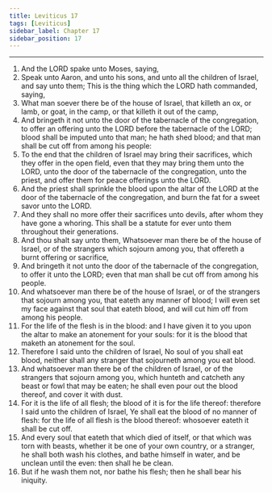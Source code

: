```yaml
---
title: Leviticus 17
tags: [Leviticus]
sidebar_label: Chapter 17
sidebar_position: 17
---
```


---
1. And the LORD spake unto Moses, saying,
2. Speak unto Aaron, and unto his sons, and unto all the children of Israel, and say unto them; This is the thing which the LORD hath commanded, saying,
3. What man soever there be of the house of Israel, that killeth an ox, or lamb, or goat, in the camp, or that killeth it out of the camp,
4. And bringeth it not unto the door of the tabernacle of the congregation, to offer an offering unto the LORD before the tabernacle of the LORD; blood shall be imputed unto that man; he hath shed blood; and that man shall be cut off from among his people:
5. To the end that the children of Israel may bring their sacrifices, which they offer in the open field, even that they may bring them unto the LORD, unto the door of the tabernacle of the congregation, unto the priest, and offer them for peace offerings unto the LORD.
6. And the priest shall sprinkle the blood upon the altar of the LORD at the door of the tabernacle of the congregation, and burn the fat for a sweet savor unto the LORD.
7. And they shall no more offer their sacrifices unto devils, after whom they have gone a whoring. This shall be a statute for ever unto them throughout their generations.
8. And thou shalt say unto them, Whatsoever man there be of the house of Israel, or of the strangers which sojourn among you, that offereth a burnt offering or sacrifice,
9. And bringeth it not unto the door of the tabernacle of the congregation, to offer it unto the LORD; even that man shall be cut off from among his people.
10. And whatsoever man there be of the house of Israel, or of the strangers that sojourn among you, that eateth any manner of blood; I will even set my face against that soul that eateth blood, and will cut him off from among his people.
11. For the life of the flesh is in the blood: and I have given it to you upon the altar to make an atonement for your souls: for it is the blood that maketh an atonement for the soul.
12. Therefore I said unto the children of Israel, No soul of you shall eat blood, neither shall any stranger that sojourneth among you eat blood.
13. And whatsoever man there be of the children of Israel, or of the strangers that sojourn among you, which hunteth and catcheth any beast or fowl that may be eaten; he shall even pour out the blood thereof, and cover it with dust.
14. For it is the life of all flesh; the blood of it is for the life thereof: therefore I said unto the children of Israel, Ye shall eat the blood of no manner of flesh: for the life of all flesh is the blood thereof: whosoever eateth it shall be cut off.
15. And every soul that eateth that which died of itself, or that which was torn with beasts, whether it be one of your own country, or a stranger, he shall both wash his clothes, and bathe himself in water, and be unclean until the even: then shall he be clean.
16. But if he wash them not, nor bathe his flesh; then he shall bear his iniquity.
